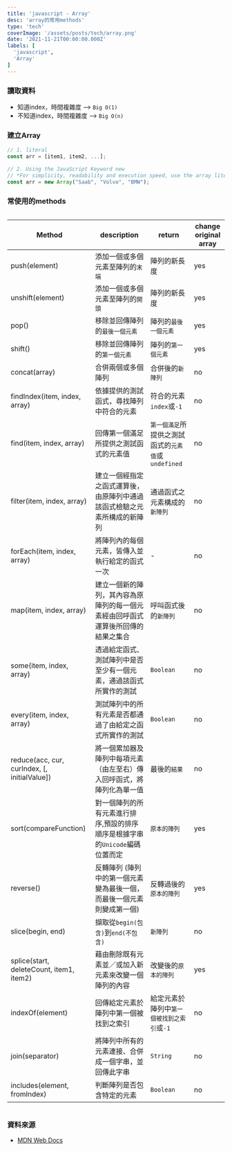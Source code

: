 ```yaml
---
title: 'javascript - Array'
desc: 'array的常用methods'
type: 'tech'
coverImage: '/assets/posts/tech/array.png'
date: '2021-11-21T00:00:00.000Z'
labels: [
  'javascript',
  'Array'
]
---
```


### 讀取資料

- 知道index，時間複雜度 --> `Big O(1)`
- 不知道index，時間複雜度 --> `Big O(n)`

### 建立Array

```javascript
// 1. literal
const arr = [item1, item2, ...];

// 2. Using the JavaScript Keyword new
// *For simplicity, readability and execution speed, use the array literal method.*
const arr = new Array("Saab", "Volvo", "BMW");
```

### 常使用的methods

<div style='overflow-x:auto;'>
  <table>
    <thead>
      <tr>
        <th>Method</th>
        <th>description</th>
        <th>return</th>
        <th>change original array</th>
      </tr>
    </thead>
    <tbody>
      <tr>
        <td>push(element)</td>
        <td>添加一個或多個元素至陣列的<code>末端</code></td>
        <td>陣列的新長度</td>
        <td>yes</td>
      </tr>
      <tr>
        <td>unshift(element)</td>
        <td>添加一個或多個元素至陣列的<code>開頭</code></td>
        <td>陣列的新長度</td>
        <td>yes</td>
      </tr>
      <tr>
        <td>pop()</td>
        <td>移除並回傳陣列的<code>最後一個元素</code></td>
        <td>陣列的<code>最後一個元素</code></td>
        <td>yes</td>
      </tr>
      <tr>
        <td>shift()</td>
        <td>移除並回傳陣列的<code>第一個元素</code></td>
        <td>陣列的<code>第一個元素</code></td>
        <td>yes</td>
      </tr>
      <tr>
        <td>concat(array)</td>
        <td>合併兩個或多個陣列</td>
        <td>合併後的<code>新陣列</code></td>
        <td>no</td>
      </tr>
      <tr>
        <td>findIndex(item, index, array)</td>
        <td>依據提供的測試函式，尋找陣列中符合的元素</td>
        <td>符合的元素<code>index</code>或<code>-1</code></td>
        <td>no</td>
      </tr>
      <tr>
        <td>find(item, index, array)</td>
        <td>回傳第一個滿足所提供之測試函式的元素值</td>
        <td><code>第一個滿足</code>所提供之測試函式的<code>元素值</code>或<code>undefined</code></td>
        <td>no</td>
      </tr>
      <tr>
        <td>filter(item, index, array)</td>
        <td>建立一個經指定之函式運算後，由原陣列中通過該函式檢驗之元素所構成的新陣列</td>
        <td>通過函式之元素構成的<code>新陣列</code></td>
        <td>no</td>
      </tr>
      <tr>
        <td>forEach(item, index, array)</td>
        <td>將陣列內的每個元素，皆傳入並執行給定的函式一次</td>
        <td>-</td>
        <td>no</td>
      </tr>
      <tr>
        <td>map(item, index, array)</td>
        <td>建立一個新的陣列，其內容為原陣列的每一個元素經由回呼函式運算後所回傳的結果之集合</td>
        <td>呼叫函式後的<code>新陣列</code></td>
        <td>no</td>
      </tr>
      <tr>
        <td>some(item, index, array)</td>
        <td>透過給定函式、測試陣列中是否至少有一個元素，通過該函式所實作的測試</td>
        <td><code>Boolean</code></td>
        <td>no</td>
      </tr>
      <tr>
        <td>every(item, index, array)</td>
        <td>測試陣列中的所有元素是否都通過了由給定之函式所實作的測試</td>
        <td><code>Boolean</code></td>
        <td>no</td>
      </tr>
      <tr>
        <td>reduce(acc, cur, curIndex, [, initialValue])</td>
        <td>將一個累加器及陣列中每項元素（由左至右）傳入回呼函式，將陣列化為單一值</td>
        <td>最後的<code>結果</code></td>
        <td>no</td>
      </tr>
      <tr>
        <td>sort(compareFunction)</td>
        <td>對一個陣列的所有元素進行排序,預設的排序順序是根據字串的<code>Unicode</code>編碼位置而定</td>
        <td><code>原本的陣列</code></td>
        <td>yes</td>
      </tr>
      <tr>
        <td>reverse()</td>
        <td>反轉陣列 (陣列中的第一個元素變為最後一個，而最後一個元素則變成第一個)</td>
        <td>反轉過後的<code>原本的陣列</code></td>
        <td>yes</td>
      </tr>
      <tr>
        <td>slice(begin, end)</td>
        <td>擷取從<code>begin(包含)</code>到<code>end(不包含)</code></td>
        <td><code>新陣列</code></td>
        <td>no</td>
      </tr>
      <tr>
        <td>splice(start, deleteCount, item1, item2)</td>
        <td>藉由刪除既有元素並／或加入新元素來改變一個陣列的內容</td>
        <td>改變後的<code>原本的陣列</code></td>
        <td>yes</td>
      </tr>
      <tr>
        <td>indexOf(element)</td>
        <td>回傳給定元素於陣列中第一個被找到之索引</td>
        <td>給定元素於陣列中<code>第一個被找到之索引</code>或<code>-1</code></td>
        <td>no</td>
      </tr>
      <tr>
        <td>join(separator)</td>
        <td>將陣列中所有的元素連接、合併成一個字串，並回傳此字串</td>
        <td><code>String</code></td>
        <td>no</td>
      </tr>
      <tr>
        <td>includes(element, fromIndex)</td>
        <td>判斷陣列是否包含特定的元素</td>
        <td><code>Boolean</code></td>
        <td>no</td>
      </tr>
    </tbody>
  </table>
</div>

### 資料來源
- <a href='https://developer.mozilla.org/zh-TW/docs/Web/JavaScript/Reference/Global_Objects/Array' target="_blank">MDN Web Docs</a>
